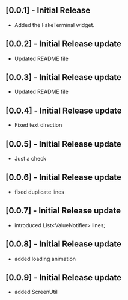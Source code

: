 ## [0.0.1] - Initial Release
- Added the FakeTerminal widget.
## [0.0.2] - Initial Release update
- Updated README file
## [0.0.3] - Initial Release update
- Updated README file
## [0.0.4] - Initial Release update
- Fixed text direction
## [0.0.5] - Initial Release update
- Just a check
## [0.0.6] - Initial Release update
- fixed duplicate lines
## [0.0.7] - Initial Release update
- introduced List<ValueNotifier<String>> lines;
## [0.0.8] - Initial Release update
- added loading animation
## [0.0.9] - Initial Release update
- added ScreenUtil